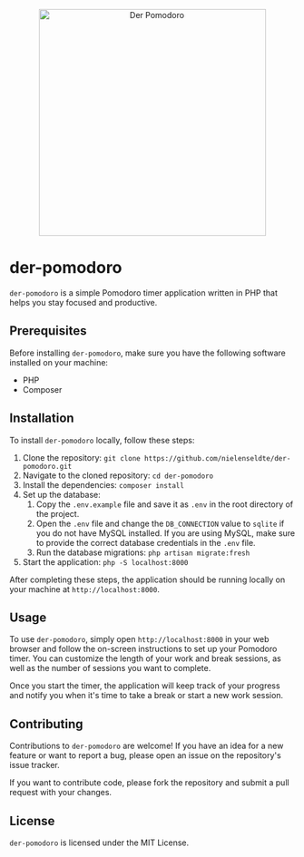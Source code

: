 <p align="center"><a href="https://der-pomodoro.work" target="_blank"><img src="https://github.com/otrsw/der-pomodoro-main/blob/master/public/logo/logo.png" width="400" alt="Der Pomodoro"></a></p>


# der-pomodoro

`der-pomodoro` is a simple Pomodoro timer application written in PHP that helps you stay focused and productive.

## Prerequisites

Before installing `der-pomodoro`, make sure you have the following software installed on your machine:

- PHP
- Composer

## Installation

To install `der-pomodoro` locally, follow these steps:

1. Clone the repository: `git clone https://github.com/nielenseldte/der-pomodoro.git`
2. Navigate to the cloned repository: `cd der-pomodoro`
3. Install the dependencies: `composer install`
4. Set up the database:
    1. Copy the `.env.example` file and save it as `.env` in the root directory of the project.
    2. Open the `.env` file and change the `DB_CONNECTION` value to `sqlite` if you do not have MySQL installed. If you are using MySQL, make sure to provide the correct database credentials in the `.env` file.
    3. Run the database migrations: `php artisan migrate:fresh`
5. Start the application: `php -S localhost:8000`

After completing these steps, the application should be running locally on your machine at `http://localhost:8000`.

## Usage

To use `der-pomodoro`, simply open `http://localhost:8000` in your web browser and follow the on-screen instructions to set up your Pomodoro timer. You can customize the length of your work and break sessions, as well as the number of sessions you want to complete.

Once you start the timer, the application will keep track of your progress and notify you when it's time to take a break or start a new work session.

## Contributing

Contributions to `der-pomodoro` are welcome! If you have an idea for a new feature or want to report a bug, please open an issue on the repository's issue tracker.

If you want to contribute code, please fork the repository and submit a pull request with your changes.

## License

`der-pomodoro` is licensed under the MIT License.
